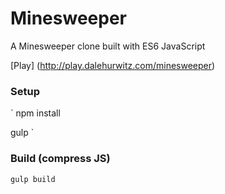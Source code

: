 # Minesweeper

A Minesweeper clone built with ES6 JavaScript

[Play] (http://play.dalehurwitz.com/minesweeper)

### Setup

`
npm install

gulp
`

### Build (compress JS)

`
gulp build
`